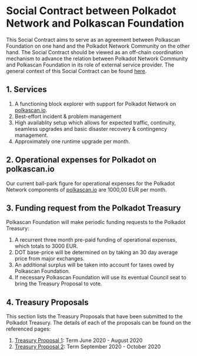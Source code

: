 # Social Contract between Polkadot Network and Polkascan Foundation
This Social Contract aims to serve as an agreement between Polkascan Foundation on one hand and the Polkadot Network Community on the other hand. The Social Contract should be viewed as an off-chain coordination mechanism to advance the relation between Polkadot Network Community and Polkascan Foundation in its role of external service provider. The general context of this Social Contract can be found [here](https://github.com/polkascan/social-contract/blob/master/README.md).

## 1. Services
1. A functioning block explorer with support for Polkadot Network on [polkascan.io](https://polkascan.io).
2. Best-effort incident & problem management
3. High availablity setup which allows for expected traffic, continuity, seamless upgrades and basic disaster recovery & contingency management.
4. Approximately one runtime upgrade per month.

## 2. Operational expenses for Polkadot on polkascan.io
Our current ball-park figure for operational expenses for the Polkadot Network components of [polkascan.io](https://polkascan.io) are 1000,00 EUR per month.

## 3. Funding request from the Polkadot Treasury
Polkascan Foundation will make periodic funding requests to the Polkadot Treasury:
1. A recurrent three month pre-paid funding of operational expenses, which totals to 3000 EUR.
2. DOT base-price will be determined on by taking an 30 day average price from major exchanges.
3. An additional surplus will be taken into account for taxes owed by Polkascan Foundation.
4. If necessary Polkascan Foundation will use its eventual Council seat to bring the Treasury Proposal to vote.

## 4. Treasury Proposals
This section lists the Treasury Proposals that have been submitted to the Polkadot Treasury.
The details of each of the proposals can be found on the referenced pages:
1. [Treasury Proposal 1](https://github.com/polkascan/social-contract/blob/master/polkadot/treasury-proposal-001.md): Term June 2020 - August 2020
2. [Treasury Proposal 2](https://github.com/polkascan/social-contract/blob/master/polkadot/treasury-proposal-002.md): Term September 2020 - October 2020

